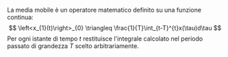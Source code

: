 La media mobile è un operatore matematico definito su una funzione continua:
$$
\left<x_{1}(t)\right>_{0} \triangleq \frac{1}{T}\int_{t-T}^{t}x(\tau)d\tau
$$
Per ogni istante di tempo $t$ restituisce l'integrale calcolato nel periodo passato di grandezza $T$ scelto arbitrariamente.